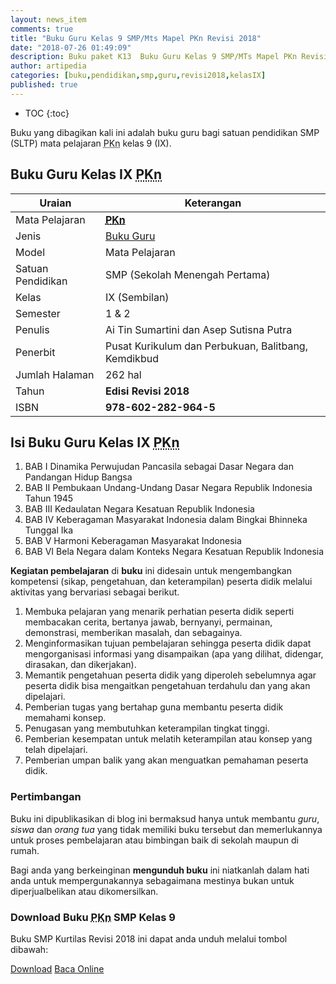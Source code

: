 ```yaml
---
layout: news_item
comments: true
title: "Buku Guru Kelas 9 SMP/Mts Mapel PKn Revisi 2018"
date: "2018-07-26 01:49:09"
description: Buku paket K13  Buku Guru Kelas 9 SMP/MTs Mapel PKn Revisi 2018 sebagai referensi dalam pelaksanaan pembelajaran PKn SMP/MTs kelas IX.
author: artipedia
categories: [buku,pendidikan,smp,guru,revisi2018,kelasIX]
published: true
---
```

* TOC
{:toc}

<script type="application/ld+json">
{
  "@context":"http://schema.org",
  "@type":"Book",
  "name" : "{{ page.title }}",
  "author": {
    "@type":"Person",
    "name":"Ai Tin Sumartini dan Asep Sutisna Putra"},
  "url" : "{{ site.url }}{{ page.url }}",
  "workExample" : [{
    "@type": "Book",
    "isbn": "978-602-282-964-5",
    "bookEdition": "Revisi 2018",
    "bookFormat": "http://schema.org/Hardcover",
    "potentialAction":{
    "@type":"ReadAction",
    "target":
      {
        "@type":"EntryPoint",
        "urlTemplate":"{{ site.url }}{{ page.url }}",
        "actionPlatform":[
          "http://schema.org/DesktopWebPlatform",
          "http://schema.org/IOSPlatform",
          "http://schema.org/AndroidPlatform"
        ]
      }
      }
    }
    ]
    }
 
</script>

Buku yang dibagikan kali ini adalah buku guru bagi satuan pendidikan SMP (SLTP) mata pelajaran <acronym title="Pendidikan Pancasila dan Kewarganegaraan">PKn</acronym> kelas 9 (IX).

## Buku Guru Kelas IX <acronym title="Pendidikan Pancasila dan Kewarganegaraan">PKn</acronym>

|Uraian|Keterangan|
| --- | --- |
|Mata Pelajaran|<a href="/wiki/buku-guru-kelas-9-smp-mapel-pkn-revisi-2018.html" title="Buku Guru Kelas 9 SMP/MTs Mapel PKn Revisi 2018"><strong><acronym title="Pendidikan Pancasila dan Kewarganegaraan">PKn</acronym></strong></a>|
|Jenis|<a href="/buku" title="Buku Guru" target="_blank">Buku Guru</a>|
|Model|Mata Pelajaran|
|Satuan Pendidikan|SMP (Sekolah Menengah Pertama)|
Kelas|IX (Sembilan)|
|Semester|1 & 2|
Penulis|Ai Tin Sumartini dan Asep Sutisna Putra|
|Penerbit|Pusat Kurikulum dan Perbukuan, Balitbang, Kemdikbud|
|Jumlah Halaman|262 hal|
|Tahun|<strong>Edisi Revisi 2018</strong>|
|ISBN|<strong>978-602-282-964-5</strong>|

## Isi Buku Guru Kelas IX <acronym title="Pendidikan Pancasila dan Kewarganegaraan">PKn</acronym>
1. BAB I Dinamika Perwujudan Pancasila sebagai Dasar Negara dan Pandangan Hidup Bangsa
2. BAB II Pembukaan Undang-Undang Dasar Negara Republik Indonesia Tahun 1945
3. BAB III Kedaulatan Negara Kesatuan Republik Indonesia
4. BAB IV Keberagaman Masyarakat Indonesia dalam Bingkai Bhinneka Tunggal Ika
5. BAB V Harmoni Keberagaman Masyarakat Indonesia
6. BAB VI Bela Negara dalam Konteks Negara Kesatuan Republik Indonesia

<b>Kegiatan pembelajaran</b> di <b>buku</b> ini didesain untuk mengembangkan kompetensi (sikap, pengetahuan, dan keterampilan) peserta didik melalui aktivitas yang bervariasi sebagai berikut.
<ol><li>Membuka pelajaran yang menarik perhatian peserta didik seperti membacakan cerita, bertanya jawab, bernyanyi, permainan, demonstrasi, memberikan masalah, dan sebagainya.</li><li>Menginformasikan tujuan pembelajaran sehingga peserta didik dapat mengorganisasi informasi yang disampaikan (apa yang dilihat, didengar, dirasakan, dan dikerjakan).</li><li>Memantik pengetahuan peserta didik yang diperoleh sebelumnya agar peserta didik bisa mengaitkan pengetahuan terdahulu dan yang akan dipelajari.</li><li>Pemberian tugas yang bertahap guna membantu peserta didik memahami konsep.</li><li>Penugasan yang membutuhkan keterampilan tingkat tinggi.</li><li>Pemberian kesempatan untuk melatih keterampilan atau konsep yang telah dipelajari.</li><li>Pemberian umpan balik yang akan menguatkan pemahaman peserta didik.</li></ol>
  
### Pertimbangan
Buku ini dipublikasikan di blog ini bermaksud hanya untuk membantu _guru_, _siswa_ dan _orang tua_ yang tidak memiliki buku tersebut dan memerlukannya untuk proses pembelajaran atau bimbingan baik di sekolah maupun di rumah.

Bagi anda yang berkeinginan <b>mengunduh buku</b> ini niatkanlah dalam hati anda untuk mempergunakannya sebagaimana mestinya bukan untuk diperjualbelikan atau dikomersilkan.
  
### Download Buku <acronym title="Pendidikan Kewarganegaraan">PKn</acronym> SMP Kelas 9
Buku SMP Kurtilas Revisi 2018 ini dapat anda unduh melalui tombol dibawah:
<p class="center"><a class="button download" href="https://docs.google.com/uc?export=download&id=1WGa-zp8ozN5SKaUX67QbxLCn3r9fnzit" rel="nofollow" target="_blank" title="Download">Download</a>
<a class="button demo open-dialog" href="https://drive.google.com/file/d/1WGa-zp8ozN5SKaUX67QbxLCn3r9fnzit/preview" Title="Baca Online" rel="nofollow">Baca Online</a></p>
